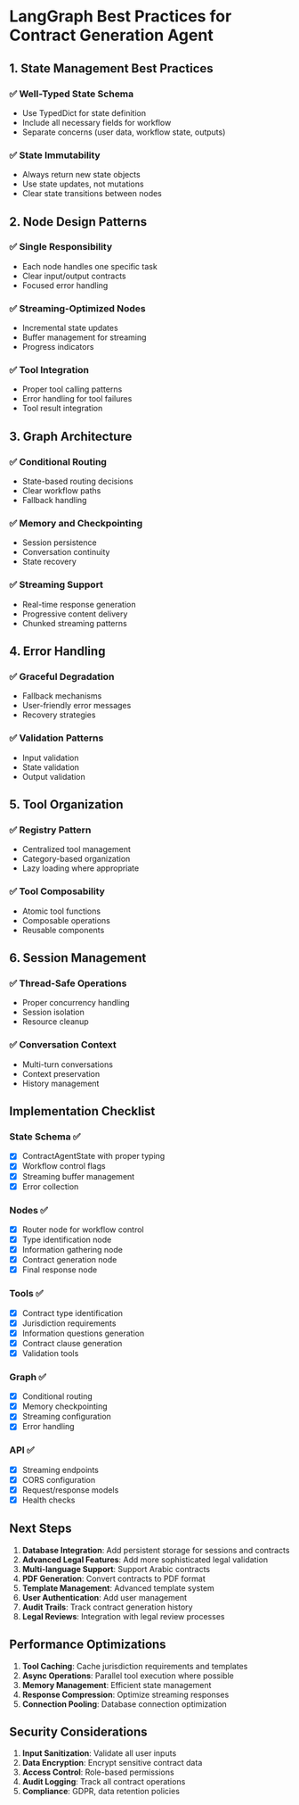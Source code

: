 # LangGraph Best Practices for Contract Generation Agent

## 1. State Management Best Practices

### ✅ Well-Typed State Schema
- Use TypedDict for state definition
- Include all necessary fields for workflow
- Separate concerns (user data, workflow state, outputs)

### ✅ State Immutability
- Always return new state objects
- Use state updates, not mutations
- Clear state transitions between nodes

## 2. Node Design Patterns

### ✅ Single Responsibility
- Each node handles one specific task
- Clear input/output contracts
- Focused error handling

### ✅ Streaming-Optimized Nodes
- Incremental state updates
- Buffer management for streaming
- Progress indicators

### ✅ Tool Integration
- Proper tool calling patterns
- Error handling for tool failures
- Tool result integration

## 3. Graph Architecture

### ✅ Conditional Routing
- State-based routing decisions
- Clear workflow paths
- Fallback handling

### ✅ Memory and Checkpointing
- Session persistence
- Conversation continuity
- State recovery

### ✅ Streaming Support
- Real-time response generation
- Progressive content delivery
- Chunked streaming patterns

## 4. Error Handling

### ✅ Graceful Degradation
- Fallback mechanisms
- User-friendly error messages
- Recovery strategies

### ✅ Validation Patterns
- Input validation
- State validation
- Output validation

## 5. Tool Organization

### ✅ Registry Pattern
- Centralized tool management
- Category-based organization
- Lazy loading where appropriate

### ✅ Tool Composability
- Atomic tool functions
- Composable operations
- Reusable components

## 6. Session Management

### ✅ Thread-Safe Operations
- Proper concurrency handling
- Session isolation
- Resource cleanup

### ✅ Conversation Context
- Multi-turn conversations
- Context preservation
- History management

## Implementation Checklist

### State Schema ✅
- [x] ContractAgentState with proper typing
- [x] Workflow control flags
- [x] Streaming buffer management
- [x] Error collection

### Nodes ✅
- [x] Router node for workflow control
- [x] Type identification node
- [x] Information gathering node
- [x] Contract generation node
- [x] Final response node

### Tools ✅
- [x] Contract type identification
- [x] Jurisdiction requirements
- [x] Information questions generation
- [x] Contract clause generation
- [x] Validation tools

### Graph ✅
- [x] Conditional routing
- [x] Memory checkpointing
- [x] Streaming configuration
- [x] Error handling

### API ✅
- [x] Streaming endpoints
- [x] CORS configuration
- [x] Request/response models
- [x] Health checks

## Next Steps

1. **Database Integration**: Add persistent storage for sessions and contracts
2. **Advanced Legal Features**: Add more sophisticated legal validation
3. **Multi-language Support**: Support Arabic contracts
4. **PDF Generation**: Convert contracts to PDF format
5. **Template Management**: Advanced template system
6. **User Authentication**: Add user management
7. **Audit Trails**: Track contract generation history
8. **Legal Reviews**: Integration with legal review processes

## Performance Optimizations

1. **Tool Caching**: Cache jurisdiction requirements and templates
2. **Async Operations**: Parallel tool execution where possible
3. **Memory Management**: Efficient state management
4. **Response Compression**: Optimize streaming responses
5. **Connection Pooling**: Database connection optimization

## Security Considerations

1. **Input Sanitization**: Validate all user inputs
2. **Data Encryption**: Encrypt sensitive contract data
3. **Access Control**: Role-based permissions
4. **Audit Logging**: Track all contract operations
5. **Compliance**: GDPR, data retention policies
